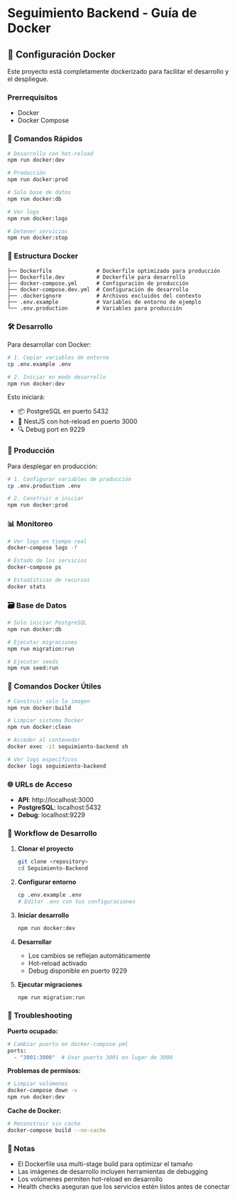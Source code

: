 # Seguimiento Backend - Guía de Docker

## 🐳 Configuración Docker

Este proyecto está completamente dockerizado para facilitar el desarrollo y el despliegue.

### Prerrequisitos

- Docker
- Docker Compose

### 🚀 Comandos Rápidos

```bash
# Desarrollo con hot-reload
npm run docker:dev

# Producción
npm run docker:prod

# Solo base de datos
npm run docker:db

# Ver logs
npm run docker:logs

# Detener servicios
npm run docker:stop
```

### 📁 Estructura Docker

```
├── Dockerfile              # Dockerfile optimizado para producción
├── Dockerfile.dev          # Dockerfile para desarrollo
├── docker-compose.yml      # Configuración de producción
├── docker-compose.dev.yml  # Configuración de desarrollo
├── .dockerignore           # Archivos excluidos del contexto
├── .env.example            # Variables de entorno de ejemplo
└── .env.production         # Variables para producción
```

### 🛠️ Desarrollo

Para desarrollar con Docker:

```bash
# 1. Copiar variables de entorno
cp .env.example .env

# 2. Iniciar en modo desarrollo
npm run docker:dev
```

Esto iniciará:
- 📦 PostgreSQL en puerto 5432
- 🚀 NestJS con hot-reload en puerto 3000
- 🔍 Debug port en 9229

### 🚀 Producción

Para desplegar en producción:

```bash
# 1. Configurar variables de producción
cp .env.production .env

# 2. Construir e iniciar
npm run docker:prod
```

### 📊 Monitoreo

```bash
# Ver logs en tiempo real
docker-compose logs -f

# Estado de los servicios
docker-compose ps

# Estadísticas de recursos
docker stats
```

### 🗃️ Base de Datos

```bash
# Solo iniciar PostgreSQL
npm run docker:db

# Ejecutar migraciones
npm run migration:run

# Ejecutar seeds
npm run seed:run
```

### 🔧 Comandos Docker Útiles

```bash
# Construir solo la imagen
npm run docker:build

# Limpiar sistema Docker
npm run docker:clean

# Acceder al contenedor
docker exec -it seguimiento-backend sh

# Ver logs específicos
docker logs seguimiento-backend
```

### 🌐 URLs de Acceso

- **API**: http://localhost:3000
- **PostgreSQL**: localhost:5432
- **Debug**: localhost:9229

### 🔄 Workflow de Desarrollo

1. **Clonar el proyecto**
   ```bash
   git clone <repository>
   cd Seguimiento-Backend
   ```

2. **Configurar entorno**
   ```bash
   cp .env.example .env
   # Editar .env con tus configuraciones
   ```

3. **Iniciar desarrollo**
   ```bash
   npm run docker:dev
   ```

4. **Desarrollar**
   - Los cambios se reflejan automáticamente
   - Hot-reload activado
   - Debug disponible en puerto 9229

5. **Ejecutar migraciones**
   ```bash
   npm run migration:run
   ```

### 🐛 Troubleshooting

**Puerto ocupado:**
```bash
# Cambiar puerto en docker-compose.yml
ports:
  - "3001:3000"  # Usar puerto 3001 en lugar de 3000
```

**Problemas de permisos:**
```bash
# Limpiar volúmenes
docker-compose down -v
npm run docker:dev
```

**Cache de Docker:**
```bash
# Reconstruir sin cache
docker-compose build --no-cache
```

### 📝 Notas

- El Dockerfile usa multi-stage build para optimizar el tamaño
- Las imágenes de desarrollo incluyen herramientas de debugging
- Los volúmenes permiten hot-reload en desarrollo
- Health checks aseguran que los servicios estén listos antes de conectar